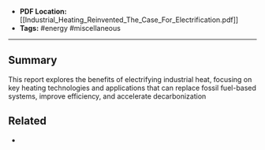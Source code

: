 
- **PDF Location:** [[Industrial_Heating_Reinvented_The_Case_For_Electrification.pdf]]
- **Tags:** #energy #miscellaneous 

---
## Summary

This report explores the benefits of electrifying industrial heat, focusing on key heating technologies and applications that can replace fossil fuel-based systems, improve efficiency, and accelerate decarbonization
## Related
- 


